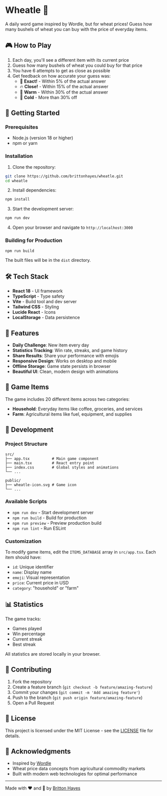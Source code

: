 # Wheatle 🌾

A daily word game inspired by Wordle, but for wheat prices! Guess how many bushels of wheat you can buy with the price of everyday items.

## 🎮 How to Play

1. Each day, you'll see a different item with its current price
2. Guess how many bushels of wheat you could buy for that price
3. You have 6 attempts to get as close as possible
4. Get feedback on how accurate your guess was:
   - 🎯 **Exact!** - Within 5% of the actual answer
   - 🔥 **Close!** - Within 15% of the actual answer
   - 🌱 **Warm** - Within 30% of the actual answer
   - 🌾 **Cold** - More than 30% off

## 🚀 Getting Started

### Prerequisites

- Node.js (version 18 or higher)
- npm or yarn

### Installation

1. Clone the repository:

```bash
git clone https://github.com/brittonhayes/wheatle.git
cd wheatle
```

2. Install dependencies:

```bash
npm install
```

3. Start the development server:

```bash
npm run dev
```

4. Open your browser and navigate to `http://localhost:3000`

### Building for Production

```bash
npm run build
```

The built files will be in the `dist` directory.

## 🛠️ Tech Stack

- **React 18** - UI framework
- **TypeScript** - Type safety
- **Vite** - Build tool and dev server
- **Tailwind CSS** - Styling
- **Lucide React** - Icons
- **LocalStorage** - Data persistence

## 📱 Features

- **Daily Challenge**: New item every day
- **Statistics Tracking**: Win rate, streaks, and game history
- **Share Results**: Share your performance with emojis
- **Responsive Design**: Works on desktop and mobile
- **Offline Storage**: Game state persists in browser
- **Beautiful UI**: Clean, modern design with animations

## 🌾 Game Items

The game includes 20 different items across two categories:

- **Household**: Everyday items like coffee, groceries, and services
- **Farm**: Agricultural items like fuel, equipment, and supplies

## 🔧 Development

### Project Structure

```
src/
├── app.tsx          # Main game component
├── main.tsx         # React entry point
├── index.css        # Global styles and animations
└── ...

public/
├── wheatle-icon.svg # Game icon
└── ...
```

### Available Scripts

- `npm run dev` - Start development server
- `npm run build` - Build for production
- `npm run preview` - Preview production build
- `npm run lint` - Run ESLint

### Customization

To modify game items, edit the `ITEMS_DATABASE` array in `src/app.tsx`. Each item should have:

- `id`: Unique identifier
- `name`: Display name
- `emoji`: Visual representation
- `price`: Current price in USD
- `category`: "household" or "farm"

## 📊 Statistics

The game tracks:

- Games played
- Win percentage
- Current streak
- Best streak

All statistics are stored locally in your browser.

## 🤝 Contributing

1. Fork the repository
2. Create a feature branch (`git checkout -b feature/amazing-feature`)
3. Commit your changes (`git commit -m 'Add amazing feature'`)
4. Push to the branch (`git push origin feature/amazing-feature`)
5. Open a Pull Request

## 📄 License

This project is licensed under the MIT License - see the [LICENSE](LICENSE) file for details.

## 🙏 Acknowledgments

- Inspired by [Wordle](https://www.nytimes.com/games/wordle/index.html)
- Wheat price data concepts from agricultural commodity markets
- Built with modern web technologies for optimal performance

---

Made with ❤️ and 🌾 by [Britton Hayes](https://github.com/brittonhayes)
